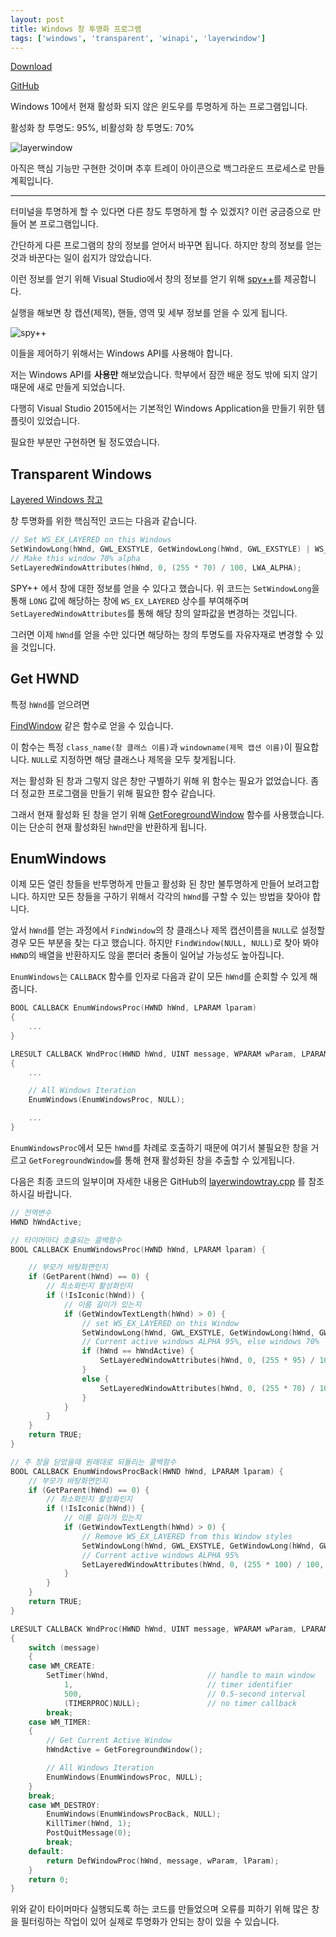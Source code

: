 ```yaml
---
layout: post
title: Windows 창 투명화 프로그램
tags: ['windows', 'transparent', 'winapi', 'layerwindow']
---
```


[Download](/file/layerwindowtray.zip)

[GitHub](//github.com/lastone9182/layerwindowtray)

Windows 10에서 현재 활성화 되지 않은 윈도우를 투명하게 하는 프로그램입니다.

활성화 창 투명도: 95%, 비활성화 창 투명도: 70%

![layerwindow](/image/layerwindow/layerwindow_v1.png)

아직은 핵심 기능만 구현한 것이며 추후 트레이 아이콘으로 백그라운드 프로세스로 만들 계획입니다.

- - -

터미널을 투명하게 할 수 있다면 다른 창도 투명하게 할 수 있겠지?
이런 궁금증으로 만들어 본 프로그램입니다.

간단하게 다른 프로그램의 창의 정보를 얻어서 바꾸면 됩니다.
하지만 창의 정보를 얻는 것과 바꾼다는 일이 쉽지가 않았습니다.

이런 정보를 얻기 위해 Visual Studio에서 창의 정보를 얻기 위해
[spy++](//msdn.microsoft.com/ko-kr/library/dd460756.aspx)를 제공합니다.

실행을 해보면 창 캡션(제목), 핸들, 영역 및 세부 정보를 얻을 수 있게 됩니다.

![spy++](/image/layerwindow/spypp.png)

이들을 제어하기 위해서는 Windows API를 사용해야 합니다.

저는 Windows API를 **사용만** 해보았습니다.
학부에서 잠깐 배운 정도 밖에 되지 않기 때문에 새로 만들게 되었습니다.

다행히 Visual Studio 2015에서는 기본적인 Windows Application을 만들기 위한 템플릿이 있었습니다.

필요한 부분만 구현하면 될 정도였습니다.

## Transparent Windows

[Layered Windows 참고](//msdn.microsoft.com/en-us/library/ms997507.aspx)

창 투명화를 위한 핵심적인 코드는 다음과 같습니다.

```c++
// Set WS_EX_LAYERED on this Windows
SetWindowLong(hWnd, GWL_EXSTYLE, GetWindowLong(hWnd, GWL_EXSTYLE) | WS_EX_LAYERED);
// Make this window 70% alpha
SetLayeredWindowAttributes(hWnd, 0, (255 * 70) / 100, LWA_ALPHA);
```

SPY++ 에서 창에 대한 정보를 얻을 수 있다고 했습니다.
위 코드는 `SetWindowLong`을 통해 `LONG` 값에 해당하는 창에 `WS_EX_LAYERED` 상수를 부여해주며
`SetLayeredWindowAttributes`를 통해 해당 창의 알파값을 변경하는 것입니다.

그러면 이제 `hWnd`를 얻을 수만 있다면 해당하는 창의 투명도를 자유자재로 변경할 수 있을 것입니다.

## Get HWND

특정 `hWnd`를 얻으려면

[FindWindow](//msdn.microsoft.com/en-us/library/windows/desktop/ms633499.aspx)
같은 함수로 얻을 수 있습니다.

이 함수는 특정 `class_name(창 클래스 이름)`과 `windowname(제목 캡션 이름)`이 필요합니다.
`NULL`로 지정하면 해당 클래스나 제목을 모두 찾게됩니다.

저는 활성화 된 창과 그렇지 않은 창만 구별하기 위해 위 함수는 필요가 없었습니다.
좀 더 정교한 프로그램을 만들기 위해 필요한 함수 같습니다.

그래서 현재 활성화 된 창을 얻기 위해 [GetForegroundWindow](https://msdn.microsoft.com/en-us/library/windows/desktop/ms633505.aspx)
함수를 사용했습니다. 이는 단순히 현재 활성화된 `hWnd`만을 반환하게 됩니다.

## EnumWindows

이제 모든 열린 창들을 반투명하게 만들고 활성화 된 창만 불투명하게 만들어 보려고합니다.
하지만 모든 창들을 구하기 위해서 각각의 `hWnd`를 구할 수 있는 방법을 찾아야 합니다.

앞서 `hWnd`를 얻는 과정에서 `FindWindow`의 창 클래스나 제목 캡션이름을 `NULL`로 설정할 경우 모든 부분을 찾는 다고 했습니다.
하지만 `FindWindow(NULL, NULL)`로 찾아 봐야 `HWND`의 배열을 반환하지도 않을 뿐더러 충돌이 일어날 가능성도 높아집니다.

`EnumWindows`는 `CALLBACK` 함수를 인자로 다음과 같이 모든 `hWnd`를 순회할 수 있게 해줍니다.

```c++
BOOL CALLBACK EnumWindowsProc(HWND hWnd, LPARAM lparam)
{
    ...
}

LRESULT CALLBACK WndProc(HWND hWnd, UINT message, WPARAM wParam, LPARAM lParam)
{
    ...

    // All Windows Iteration
    EnumWindows(EnumWindowsProc, NULL);

    ...
}
```

`EnumWindowsProc`에서 모든 `hWnd`를 차례로 호출하기 때문에 여기서 불필요한 창을 거르고
`GetForegroundWindow`를 통해 현재 활성화된 창을 추출할 수 있게됩니다.

다음은 최종 코드의 일부이며 자세한 내용은 GitHub의 [layerwindowtray.cpp](//github.com/lastone9182/layerwindowtray/blob/master/layerwindowtray.cpp)
를 참조하시길 바랍니다.

```c++
// 전역변수
HWND hWndActive;

// 타이머마다 호출되는 콜백함수
BOOL CALLBACK EnumWindowsProc(HWND hWnd, LPARAM lparam) {

	// 부모가 바탕화면인지
	if (GetParent(hWnd) == 0) {
		// 최소화인지 활성화인지
		if (!IsIconic(hWnd)) {
			// 이름 길이가 있는지
			if (GetWindowTextLength(hWnd) > 0) {
				// set WS_EX_LAYERED on this Window
				SetWindowLong(hWnd, GWL_EXSTYLE, GetWindowLong(hWnd, GWL_EXSTYLE) | WS_EX_LAYERED);
				// Current active windows ALPHA 95%, else windows 70%
				if (hWnd == hWndActive) {
					SetLayeredWindowAttributes(hWnd, 0, (255 * 95) / 100, LWA_ALPHA);
				}
				else {
					SetLayeredWindowAttributes(hWnd, 0, (255 * 70) / 100, LWA_ALPHA);
				}
			}
		}
	}
	return TRUE;
}

// 주 창을 닫았을때 원래대로 되돌리는 콜백함수
BOOL CALLBACK EnumWindowsProcBack(HWND hWnd, LPARAM lparam) {
	// 부모가 바탕화면인지
	if (GetParent(hWnd) == 0) {
		// 최소화인지 활성화인지
		if (!IsIconic(hWnd)) {
			// 이름 길이가 있는지
			if (GetWindowTextLength(hWnd) > 0) {
				// Remove WS_EX_LAYERED from this Window styles
				SetWindowLong(hWnd, GWL_EXSTYLE, GetWindowLong(hWnd, GWL_EXSTYLE) | ~WS_EX_LAYERED);
				// Current active windows ALPHA 95%
				SetLayeredWindowAttributes(hWnd, 0, (255 * 100) / 100, LWA_ALPHA);
			}
		}
	}
	return TRUE;
}

LRESULT CALLBACK WndProc(HWND hWnd, UINT message, WPARAM wParam, LPARAM lParam)
{
    switch (message)
    {
	case WM_CREATE:
		SetTimer(hWnd,						// handle to main window
			1,								// timer identifier
			500,							// 0.5-second interval
			(TIMERPROC)NULL);               // no timer callback
		break;
	case WM_TIMER:
	{
		// Get Current Active Window
		hWndActive = GetForegroundWindow();

		// All Windows Iteration
		EnumWindows(EnumWindowsProc, NULL);
	}
    break;
    case WM_DESTROY:
		EnumWindows(EnumWindowsProcBack, NULL);
		KillTimer(hWnd, 1);
        PostQuitMessage(0);
        break;
    default:
        return DefWindowProc(hWnd, message, wParam, lParam);
    }
    return 0;
}
```

위와 같이 타이머마다 실행되도록 하는 코드를 만들었으며
오류를 피하기 위해 많은 창을 필터링하는 작업이 있어 실제로 투명화가 안되는 창이 있을 수 있습니다.
